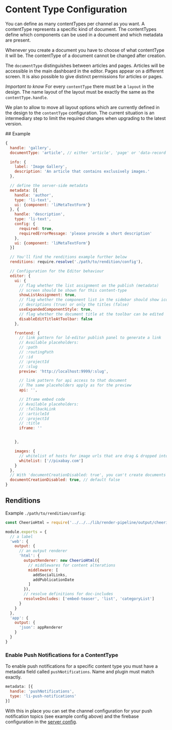# Content Type Configuration

You can define as many contentTypes per channel as you want. A contentType represents
a specific kind of document. The contentTypes define which components can be used in
a document and which metadata are present.

Whenever you create a document you have to choose of what contentType it will be. The contentType of a document cannot be changed after creation.

The `documentType` distinguishes between articles and pages. Articles will be accessible in the main dashboard in the editor. Pages appear on a different screen. It is also possible to give distinct permissions for articles or pages.

*Important to know* For every `contentType` there must be a `layout` in the design.
The name layout of the layout must be exactly the same as the `contentType.handle`.

We plan to allow to move all layout options which are currently defined in the design to the `contentType` configuration. The current situation is an intermediary step to limit the required changes when upgrading to the latest version.


## Example

```js
{
  handle: 'gallery',
  documentType: 'article', // either 'article', 'page' or 'data-record'

  info: {
    label: 'Image Gallery',
    description: 'An article that contains exclusively images.'
  },

  // define the server-side metadata
  metadata: [{
    handle: 'author',
    type: 'li-text',
    ui: {component: 'liMetaTextForm'}
  }, {
    handle: 'description',
    type: 'li-text',
    config: {
      required: true,
      requiredErrorMessage: 'please provide a short description'
    },
    ui: {component: 'liMetaTextForm'}
  }]

  // You'll find the renditions example further below
  renditions: require.resolve('./path/to/rendition/config'),

  // Configuration for the Editor behaviour
  editor: {
    ui: {
      // flag whether the list assignment on the publish (metadata)
      // screen should be shown for this content-type
      showListAssignment: true,
      // flag whether the component list in the sidebar should show icons and
      // desriptions (true) or only the titles (false)
      useExpandedComponentStyle: true,
      // flag whether the document title at the toolbar can be edited
      disableEditTitleAtToolbar: false
    },

    frontend: {
      // link pattern for ld-editor publish panel to generate a link
      // Available placeholders:
      // :path
      // :routingPath
      // :id
      // :projectId
      // :slug
      preview: 'http://localhost:9999/:slug',

      // link pattern for api access to that document
      // The same placeholders apply as for the preview
      api: '',

      // Iframe embed code
      // Available placeholders:
      // :fallbackLink
      // :articleId
      // :projectId
      // :title
      iframe: ''


    },

    images: {
      // whitelist of hosts for image urls that are drag & dropped into the editor
      whitelist: ['//pixabay.com']
    }
  },
  // With 'documentCreationDisabled: true', you can't create documents with this content-type
  documentCreationDisabled: true, // default false
}
```


## Renditions

Example `./path/to/rendition/config`:
```js
const CheerioHtml = require('../../../lib/render-pipeline/output/cheerio_html')

module.exports = {
  // a label
  'web': {
    output: {
      // an output renderer
      'html': {
        outputRenderer: new CheerioHtml({
          // middlewares for content alterations
          middleware: [
            addSocialLinks,
            addPublicationDate
          ]
        }),
        // resolve definitions for doc-includes
        resolveIncludes: ['embed-teaser', 'list', 'categoryList']
      }
    }
  },
  'app': {
    output: {
      'json': appRenderer
    }
  }
}
```


### Enable Push Notifications for a ContentType

To enable push notifications for a specific content type you must have a metadata field called `pushNotifications`. Name and plugin must match exactly.
```js
metadata: [{
  handle: 'pushNotifications',
  type: 'li-push-notifications'
}]
```

With this in place you can set the channel configuration for your push notification topics (see example config above) and the firebase configuration in the [server config](./config.md#push-notifications).
